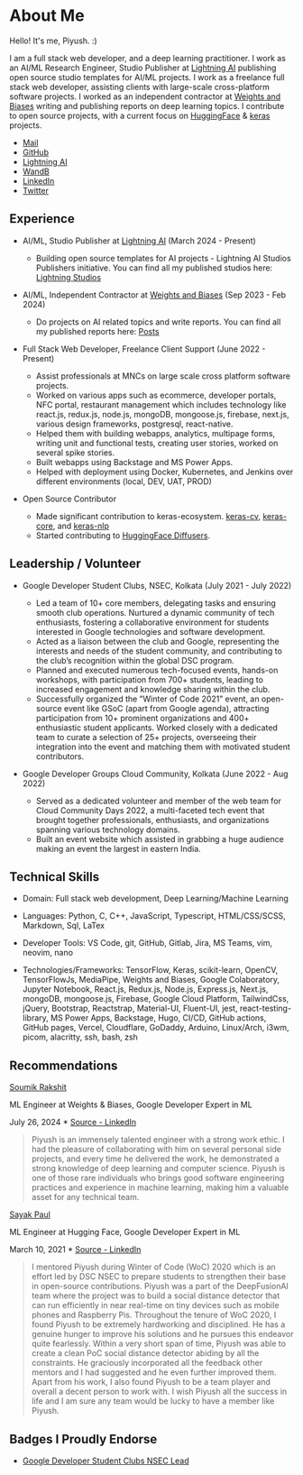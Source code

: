 # About Me

Hello! It's me, Piyush. :)

I am a full stack web developer, and a deep learning practitioner. 
I work as an AI/ML Research Engineer, Studio Publisher at [Lightning AI](https://lightning.ai/cosmo3769/home) publishing open source studio templates for AI/ML projects.
I work as a freelance full stack web developer, assisting clients with large-scale cross-platform software projects.
I worked as an independent contractor at [Weights and Biases](https://wandb.ai/cosmo3769) writing and publishing reports on deep learning topics.
I contribute to open source projects, with a current focus on [HuggingFace](https://huggingface.co) & [keras](https://keras.io) projects.

* [Mail](mailto:piyushthakur3769@gmail.com)
* [GitHub](https://github.com/cosmo3769)
* [Lightning AI](https://lightning.ai/cosmo3769)
* [WandB](https://wandb.ai/cosmo3769)
* [LinkedIn](https://www.linkedin.com/in/cosmo3769/)
* [Twitter](https://twitter.com/cosmo3769)

## Experience

* AI/ML, Studio Publisher at [Lightning AI](https://lightning.ai/cosmo3769) (March 2024 - Present)

  - Building open source templates for AI projects - Lightning AI Studios Publishers initiative. You can find all my published studios here: [Lightning Studios](https://lightning.ai/cosmo3769)

* AI/ML, Independent Contractor at [Weights and Biases](https://wandb.ai/cosmo3769) (Sep 2023 - Feb 2024)

  - Do projects on AI related topics and write reports. You can find all my published reports here: [Posts](https://cosmo3769.github.io/posts/)

* Full Stack Web Developer, Freelance Client Support (June 2022 - Present)

  - Assist professionals at MNCs on large scale cross platform software projects.
  - Worked on various apps such as ecommerce, developer portals, NFC portal, restaurant management which includes
    technology like react.js, redux.js, node.js, mongoDB, mongoose.js, firebase, next.js, various design frameworks, postgresql,
    react-native.
  - Helped them with building webapps, analytics, multipage forms, writing unit and functional tests, creating user stories,
    worked on several spike stories.
  - Built webapps using Backstage and MS Power Apps.
  - Helped with deployment using Docker, Kubernetes, and Jenkins over different environments (local, DEV, UAT, PROD)

* Open Source Contributor

  - Made significant contribution to keras-ecosystem. [keras-cv](https://github.com/keras-team/keras-cv/pulls?q=is%3Apr+is%3Aclosed+author%3Acosmo3769), [keras-core](https://github.com/keras-team/keras-core/pulls?q=is%3Apr+is%3Aclosed+author%3Acosmo3769), and [keras-nlp](https://github.com/keras-team/keras-nlp/pulls?q=is%3Apr+author%3Acosmo3769+is%3Aclosed)
  - Started contributing to [HuggingFace Diffusers](https://github.com/huggingface/diffusers).

## Leadership / Volunteer

* Google Developer Student Clubs, NSEC, Kolkata (July 2021 - July 2022)

  - Led a team of 10+ core members, delegating tasks and ensuring smooth club operations. Nurtured a dynamic
    community of tech enthusiasts, fostering a collaborative environment for students interested in Google technologies and
    software development.
  - Acted as a liaison between the club and Google, representing the interests and needs of the student community, and
    contributing to the club’s recognition within the global DSC program.
  - Planned and executed numerous tech-focused events, hands-on workshops, with participation from 700+ students,
    leading to increased engagement and knowledge sharing within the club.
  - Successfully organized the ”Winter of Code 2021” event, an open-source event like GSoC (apart from Google agenda),
    attracting participation from 10+ prominent organizations and 400+ enthusiastic student applicants. Worked closely
    with a dedicated team to curate a selection of 25+ projects, overseeing their integration into the event and matching
    them with motivated student contributors.

* Google Developer Groups Cloud Community, Kolkata (June 2022 - Aug 2022)

  - Served as a dedicated volunteer and member of the web team for Cloud Community Days 2022, a multi-faceted tech
    event that brought together professionals, enthusiasts, and organizations spanning various technology domains.
  - Built an event website which assisted in grabbing a huge audience making an event the largest in eastern India.

## Technical Skills

* Domain: Full stack web development, Deep Learning/Machine Learning

* Languages: Python, C, C++, JavaScript, Typescript, HTML/CSS/SCSS, Markdown, Sql, LaTex

* Developer Tools: VS Code, git, GitHub, Gitlab, Jira, MS Teams, vim, neovim, nano

* Technologies/Frameworks: TensorFlow, Keras, scikit-learn, OpenCV, TensorFlowJs, MediaPipe, Weights and Biases,
  Google Colaboratory, Jupyter Notebook, React.js, Redux.js, Node.js, Express.js, Next.js, mongoDB, mongoose.js, Firebase,
  Google Cloud Platform, TailwindCss, jQuery, Bootstrap, Reactstrap, Material-UI, Fluent-UI, jest, react-testing-library, MS
  Power Apps, Backstage, Hugo, CI/CD, GitHub actions, GitHub pages, Vercel, Cloudflare, GoDaddy, Arduino, Linux/Arch,
  i3wm, picom, alacritty, ssh, bash, zsh

## Recommendations

[Soumik Rakshit](https://geekyrakshit.dev)

ML Engineer at Weights & Biases, Google Developer Expert in ML

July 26, 2024 * [Source - LinkedIn](https://www.linkedin.com/in/cosmo3769/)

> Piyush is an immensely talented engineer with a strong work ethic. I had the pleasure of collaborating with him on several personal side projects, and every time he delivered the work, he demonstrated a strong knowledge of deep learning and computer science. Piyush is one of those rare individuals who brings good software engineering practices and experience in machine learning, making him a valuable asset for any technical team.

[Sayak Paul](https://sayak.dev)

ML Engineer at Hugging Face, Google Developer Expert in ML

March 10, 2021 * [Source - LinkedIn](https://www.linkedin.com/in/cosmo3769/)

> I mentored Piyush during Winter of Code (WoC) 2020 which is an effort led by DSC NSEC to prepare students to strengthen their base in open-source contributions. 
Piyush was a part of the DeepFusionAI team where the project was to build a social distance detector that can run efficiently in near real-time on tiny devices such as mobile phones and Raspberry Pis. Throughout the tenure of WoC 2020, I found Piyush to be extremely hardworking and disciplined. He has a genuine hunger to improve his solutions and he pursues this endeavor quite fearlessly. Within a very short span of time, Piyush was able to create a clean PoC social distance detector abiding by all the constraints. He graciously incorporated all the feedback other mentors and I had suggested and he even further improved them. 
Apart from his work, I also found Piyush to be a team player and overall a decent person to work with. I wish Piyush all the success in life and I am sure any team would be lucky to have a member like Piyush. 

## Badges I Proudly Endorse

* [Google Developer Student Clubs NSEC Lead](https://developers.google.com/profile/badges/community/dsc/2021/lead)